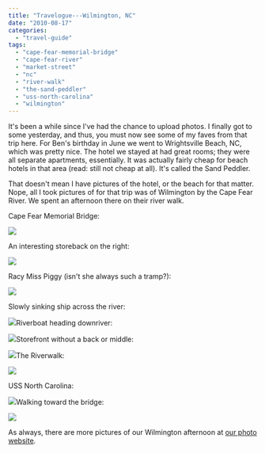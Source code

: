 ```yaml
---
title: "Travelogue---Wilmington, NC"
date: "2010-08-17"
categories: 
  - "travel-guide"
tags: 
  - "cape-fear-memorial-bridge"
  - "cape-fear-river"
  - "market-street"
  - "nc"
  - "river-walk"
  - "the-sand-peddler"
  - "uss-north-carolina"
  - "wilmington"
---
```


It's been a while since I've had the chance to upload photos. I finally got to some yesterday, and thus, you must now see some of my faves from that trip here. For Ben's birthday in June we went to Wrightsville Beach, NC, which was pretty nice. The hotel we stayed at had great rooms; they were all separate apartments, essentially. It was actually fairly cheap for beach hotels in that area (read: still not cheap at all). It's called the Sand Peddler.

That doesn't mean I have pictures of the hotel, or the beach for that matter. Nope, all I took pictures of for that trip was of Wilmington by the Cape Fear River. We spent an afternoon there on their river walk.

Cape Fear Memorial Bridge:

![](http://www.blastanova.com/photoalbum/Adventures/Wilmington/wilmington14.JPG)

An interesting storeback on the right:

![](http://www.blastanova.com/photoalbum/Adventures/Wilmington/wilmington01.jpg)

Racy Miss Piggy (isn't she always such a tramp?):

![](http://www.blastanova.com/photoalbum/Adventures/Wilmington/wilmington02.JPG)

Slowly sinking ship across the river:

![](http://www.blastanova.com/photoalbum/Adventures/Wilmington/wilmington10.JPG)Riverboat heading downriver:

![](http://www.blastanova.com/photoalbum/Adventures/Wilmington/wilmington08.JPG)Storefront without a back or middle:

![](http://www.blastanova.com/photoalbum/Adventures/Wilmington/wilmington28.JPG)The Riverwalk:

![](http://www.blastanova.com/photoalbum/Adventures/Wilmington/wilmington15.JPG)

USS North Carolina:

![](http://www.blastanova.com/photoalbum/Adventures/Wilmington/wilmington27.JPG)Walking toward the bridge:

![](http://www.blastanova.com/photoalbum/Adventures/Wilmington/wilmington20.JPG)

As always, there are more pictures of our Wilmington afternoon at [our photo website](http://www.blastanova.com/photoalbum/index.html?path=Adventures/Wilmington).
